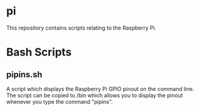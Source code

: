 # pi
This repository contains scripts relating to the Raspberry Pi.

# Bash Scripts
## pipins.sh
A script which displays the Raspberry Pi GPIO pinout on the command line. The script can be copied to /bin which allows you to display the pinout whenever you type the command "pipins".
